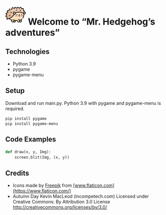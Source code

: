 # ![Mr. Hedgehog](/hedgehog.png) Welcome to “Mr. Hedgehog’s adventures”
## Technologies
* Python 3.9
* pygame
* pygame-menu
## Setup
Download and run main.py. Python 3.9 with pygame and pygame-menu is required.
```console
pip install pygame
pip install pygame-menu
```
## Code Examples
```python
def draw(x, y, Img):
    screen.blit(Img, (x, y))
```
## Credits
* Icons made by [Freepik](https://www.freepik.com) from [www.flaticon.com](https://www.flaticon.com/)
* Autumn Day Kevin MacLeod (incompetech.com)
Licensed under Creative Commons: By Attribution 3.0 License
http://creativecommons.org/licenses/by/3.0/